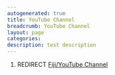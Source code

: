 ```yaml
---
autogenerated: true
title: YouTube Channel
breadcrumb: YouTube Channel
layout: page
categories: 
description: test description
---
```


1.  REDIRECT [Fiji/YouTube Channel](Fiji/YouTube_Channel )
